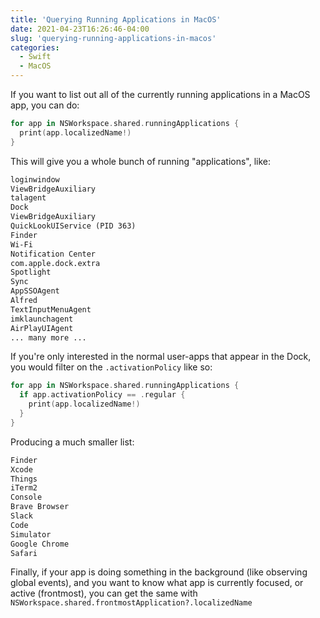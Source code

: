 ```yaml
---
title: 'Querying Running Applications in MacOS'
date: 2021-04-23T16:26:46-04:00
slug: 'querying-running-applications-in-macos'
categories:
  - Swift
  - MacOS
---
```


If you want to list out all of the currently running applications in a MacOS app, you can
do:

<!--more-->

```swift
for app in NSWorkspace.shared.runningApplications {
  print(app.localizedName!)
}
```

This will give you a whole bunch of running "applications", like:

```txt
loginwindow
ViewBridgeAuxiliary
talagent
Dock
ViewBridgeAuxiliary
QuickLookUIService (PID 363)
Finder
Wi-Fi
Notification Center
com.apple.dock.extra
Spotlight
Sync
AppSSOAgent
Alfred
TextInputMenuAgent
imklaunchagent
AirPlayUIAgent
... many more ...
```

If you're only interested in the normal user-apps that appear in the Dock, you would
filter on the `.activationPolicy` like so:

```swift
for app in NSWorkspace.shared.runningApplications {
  if app.activationPolicy == .regular {
    print(app.localizedName!)
  }
}
```

Producing a much smaller list:

```txt
Finder
Xcode
Things
iTerm2
Console
Brave Browser
Slack
Code
Simulator
Google Chrome
Safari
```

Finally, if your app is doing something in the background (like observing global events),
and you want to know what app is currently focused, or active (frontmost), you can get the
same with `NSWorkspace.shared.frontmostApplication?.localizedName`

